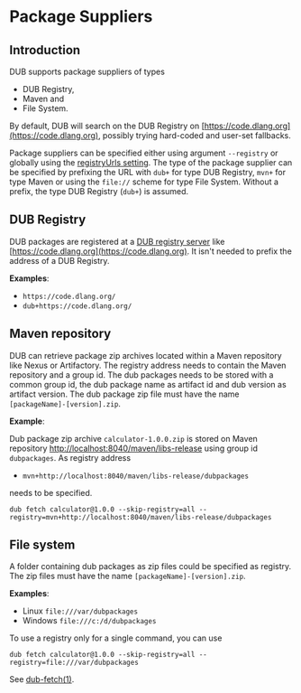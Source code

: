# Package Suppliers

## Introduction

DUB supports package suppliers of types

- DUB Registry,
- Maven and
- File System.

By default, DUB will search on the DUB Registry on [https://code.dlang.org](https://code.dlang.org), possibly trying hard-coded and user-set fallbacks.

Package suppliers can be specified either using argument `--registry` or globally using the [registryUrls setting](../dub-reference/settings.md#registryUrls). The type of the package supplier can be specified by prefixing the URL with `dub+` for type DUB Registry, `mvn+` for type Maven or using the `file://` scheme for type File System. Without a prefix, the type DUB Registry (`dub+`) is assumed.

## DUB Registry

DUB packages are registered at a [DUB registry server](https://github.com/dlang/dub-registry) like [https://code.dlang.org](https://code.dlang.org). It isn't needed to prefix the address of a DUB Registry. 

**Examples**:

- `https://code.dlang.org/`
- `dub+https://code.dlang.org/`

## Maven repository

DUB can retrieve package zip archives located within a Maven repository like Nexus or Artifactory. The registry address needs to contain the Maven repository and a group id. The dub packages needs to be stored with a common group id, the dub package name as artifact id and dub version as artifact version. The dub package zip file must have the name `[packageName]-[version].zip`.

**Example**:

Dub package zip archive `calculator-1.0.0.zip` is stored on Maven repository [http://localhost:8040/maven/libs-release](http://localhost:8040/maven/libs-release) using group id `dubpackages`. As registry address

- `mvn+http://localhost:8040/maven/libs-release/dubpackages`

needs to be specified.

```
dub fetch calculator@1.0.0 --skip-registry=all --registry=mvn+http://localhost:8040/maven/libs-release/dubpackages
```

## File system

A folder containing dub packages as zip files could be specified as registry. The zip files must have the name `[packageName]-[version].zip`.

**Examples**:

- Linux `file:///var/dubpackages`
- Windows `file:///c:/d/dubpackages`

To use a registry only for a single command, you can use

```
dub fetch calculator@1.0.0 --skip-registry=all --registry=file:///var/dubpackages
```

See [dub-fetch(1)](../cli-reference/dub-fetch.md).
